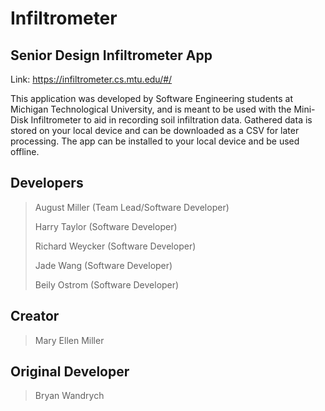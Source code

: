 # Infiltrometer
## Senior Design Infiltrometer App

Link: https://infiltrometer.cs.mtu.edu/#/

This application was developed by Software Engineering students at Michigan Technological University, and is meant to be used with the Mini-Disk Infiltrometer to aid in recording soil infiltration data. Gathered data is stored on your local device and can be downloaded as a CSV for later processing. The app can be installed to your local device and be used offline.

## Developers
> August Miller (Team Lead/Software Developer)
> 
> Harry Taylor (Software Developer)
> 
> Richard Weycker (Software Developer)
> 
> Jade Wang (Software Developer)
> 
> Beily Ostrom (Software Developer)
 
## Creator
> Mary Ellen Miller
 
 ## Original Developer
 > Bryan Wandrych
